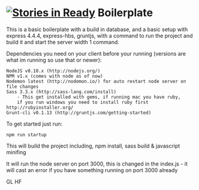 [![Stories in Ready](https://badge.waffle.io/sp90/boilerplate.png?label=ready&title=Ready)](https://waffle.io/sp90/boilerplate)
Boilerplate
===========

This is a basic boilerplate with a build in database, and a basic setup with express 4.4.4, express-hbs, gruntjs, with a command to run the project and build it and start the server width 1 command.

Dependencies you need on your client before your running 
(versions are what im running so use that or newer):

    NodeJS v0.10.x (http://nodejs.org/)
    NPM v1.x (comes with node as of now)
    Nodemon latest (http://nodemon.io/) for auto restart node server on file changes
    Sass 3.3.x (http://sass-lang.com/install)
        - This get installed with gems, if running mac you have ruby, 
        if you run windows you need to install ruby first http://rubyinstaller.org/
    Grunt-cli v0.1.13 (http://gruntjs.com/getting-started)

To get started just run:

    npm run startup
  
This will build the project including, npm install, sass build & javascript minifing

It will run the node server on port 3000, this is changed in the index.js - it will cast an error if you have something running on port 3000 already

GL HF
